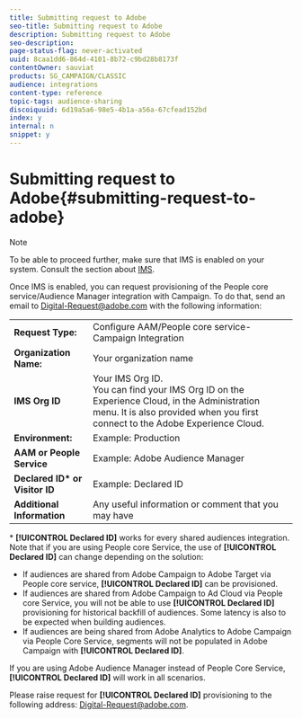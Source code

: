 ```yaml
---
title: Submitting request to Adobe
seo-title: Submitting request to Adobe
description: Submitting request to Adobe
seo-description: 
page-status-flag: never-activated
uuid: 8caa1dd6-864d-4101-8b72-c9bd28b8173f
contentOwner: sauviat
products: SG_CAMPAIGN/CLASSIC
audience: integrations
content-type: reference
topic-tags: audience-sharing
discoiquuid: 6d19a5a6-98e5-4b1a-a56a-67cfead152bd
index: y
internal: n
snippet: y
---
```


# Submitting request to Adobe{#submitting-request-to-adobe}

>[!NOTE]
>
>To be able to proceed further, make sure that IMS is enabled on your system. Consult the section about [IMS](../../integrations/using/about-adobe-id.md).

Once IMS is enabled, you can request provisioning of the People core service/Audience Manager integration with Campaign. To do that, send an email to [Digital-Request@adobe.com](mailto:Digital-Request@adobe.com) with the following information:

<table> 
 <tbody> 
  <tr> 
   <td> <strong>Request Type:</strong><br /> </td> 
   <td> Configure AAM/People core service-Campaign Integration </td> 
  </tr> 
  <tr> 
   <td> <strong>Organization Name:</strong><br /> </td> 
   <td> Your organization name </td> 
  </tr> 
  <tr> 
   <td> <strong>IMS Org ID</strong><br /> </td> 
   <td> Your IMS Org ID. <br> You can find your IMS Org ID on the Experience Cloud, in the Administration menu. It is also provided when you first connect to the Adobe Experience Cloud. </td> 
  </tr> 
  <tr> 
   <td> <strong>Environment:</strong><br /> </td> 
   <td> Example: Production </td> 
  </tr> 
  <tr> 
   <td> <strong>AAM or People Service</strong><br /> </td> 
   <td> Example: Adobe Audience Manager </td> 
  </tr> 
  <tr> 
   <td> <strong>Declared ID* or Visitor ID</strong><br /> </td> 
   <td> Example: Declared ID </td> 
  </tr> 
  <tr> 
   <td> <strong>Additional Information</strong><br /> </td> 
   <td> Any useful information or comment that you may have </td> 
  </tr> 
 </tbody> 
</table>

&#42; **[!UICONTROL Declared ID]** works for every shared audiences integration. Note that if you are using People core Service, the use of **[!UICONTROL Declared ID]** can change depending on the solution:

* If audiences are shared from Adobe Campaign to Adobe Target via People core service, **[!UICONTROL Declared ID]** can be provisioned.
* If audiences are shared from Adobe Campaign to Ad Cloud via People core Service, you will not be able to use **[!UICONTROL Declared ID]** provisioning for historical backfill of audiences. Some latency is also to be expected when building audiences.
* If audiences are being shared from Adobe Analytics to Adobe Campaign via People Core Service, segments will not be populated in Adobe Campaign with **[!UICONTROL Declared ID]**.

If you are using Adobe Audience Manager instead of People Core Service, **[!UICONTROL Declared ID]** will work in all scenarios.

Please raise request for **[!UICONTROL Declared ID]** provisioning to the following address: [Digital-Request@adobe.com](mailto:Digital-Request@adobe.com).